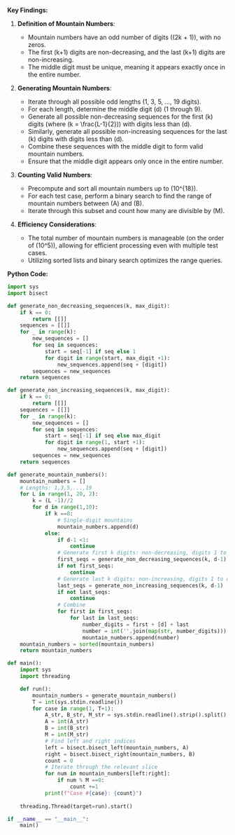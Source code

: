 **Key Findings:**

1. **Definition of Mountain Numbers**:
   - Mountain numbers have an odd number of digits (\(2k + 1\)), with no zeros.
   - The first \(k+1\) digits are non-decreasing, and the last \(k+1\) digits are non-increasing.
   - The middle digit must be unique, meaning it appears exactly once in the entire number.

2. **Generating Mountain Numbers**:
   - Iterate through all possible odd lengths (1, 3, 5, ..., 19 digits).
   - For each length, determine the middle digit \(d\) (1 through 9).
   - Generate all possible non-decreasing sequences for the first \(k\) digits (where \(k = \frac{L-1}{2}\)) with digits less than \(d\).
   - Similarly, generate all possible non-increasing sequences for the last \(k\) digits with digits less than \(d\).
   - Combine these sequences with the middle digit to form valid mountain numbers.
   - Ensure that the middle digit appears only once in the entire number.

3. **Counting Valid Numbers**:
   - Precompute and sort all mountain numbers up to \(10^{18}\).
   - For each test case, perform a binary search to find the range of mountain numbers between \(A\) and \(B\).
   - Iterate through this subset and count how many are divisible by \(M\).

4. **Efficiency Considerations**:
   - The total number of mountain numbers is manageable (on the order of \(10^5\)), allowing for efficient processing even with multiple test cases.
   - Utilizing sorted lists and binary search optimizes the range queries.

**Python Code:**

```python
import sys
import bisect

def generate_non_decreasing_sequences(k, max_digit):
    if k == 0:
        return [[]]
    sequences = [[]]
    for _ in range(k):
        new_sequences = []
        for seq in sequences:
            start = seq[-1] if seq else 1
            for digit in range(start, max_digit +1):
                new_sequences.append(seq + [digit])
        sequences = new_sequences
    return sequences

def generate_non_increasing_sequences(k, max_digit):
    if k == 0:
        return [[]]
    sequences = [[]]
    for _ in range(k):
        new_sequences = []
        for seq in sequences:
            start = seq[-1] if seq else max_digit
            for digit in range(1, start +1):
                new_sequences.append(seq + [digit])
        sequences = new_sequences
    return sequences

def generate_mountain_numbers():
    mountain_numbers = []
    # Lengths: 1,3,5,...,19
    for L in range(1, 20, 2):
        k = (L -1)//2
        for d in range(1,10):
            if k ==0:
                # Single-digit mountains
                mountain_numbers.append(d)
            else:
                if d-1 <1:
                    continue
                # Generate first k digits: non-decreasing, digits 1 to d-1
                first_seqs = generate_non_decreasing_sequences(k, d-1)
                if not first_seqs:
                    continue
                # Generate last k digits: non-increasing, digits 1 to d-1
                last_seqs = generate_non_increasing_sequences(k, d-1)
                if not last_seqs:
                    continue
                # Combine
                for first in first_seqs:
                    for last in last_seqs:
                        number_digits = first + [d] + last
                        number = int(''.join(map(str, number_digits)))
                        mountain_numbers.append(number)
    mountain_numbers = sorted(mountain_numbers)
    return mountain_numbers

def main():
    import sys
    import threading

    def run():
        mountain_numbers = generate_mountain_numbers()
        T = int(sys.stdin.readline())
        for case in range(1, T+1):
            A_str, B_str, M_str = sys.stdin.readline().strip().split()
            A = int(A_str)
            B = int(B_str)
            M = int(M_str)
            # Find left and right indices
            left = bisect.bisect_left(mountain_numbers, A)
            right = bisect.bisect_right(mountain_numbers, B)
            count = 0
            # Iterate through the relevant slice
            for num in mountain_numbers[left:right]:
                if num % M ==0:
                    count +=1
            print(f"Case #{case}: {count}")
        
    threading.Thread(target=run).start()

if __name__ == "__main__":
    main()
```